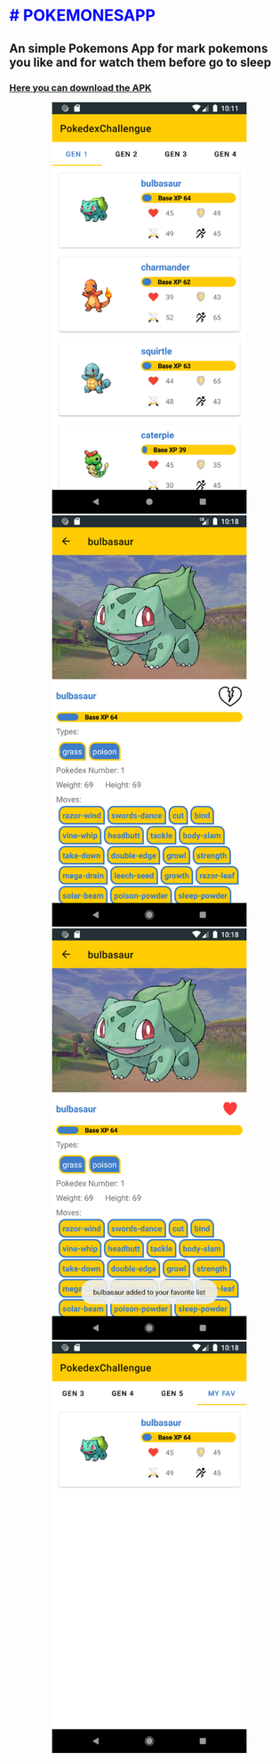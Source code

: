 <h1 style= "color: #00f;
    text-transform: uppercase;"># PokemonesApp</h1>
<h2> An simple Pokemons App for mark pokemons you like and for watch them before go to sleep </h2>
<h3><a href = "https://github.com/FelipePolo/PokemonesApp/raw/main/apk/PokemonesChallengue.apk">Here you can download the APK</a></h3>

<p align="center">
  <img src="https://github.com/FelipePolo/PokemonesApp/blob/main/Preview/Screenshot_1.png" width="350" title="hover text">
  <img src="https://github.com/FelipePolo/PokemonesApp/blob/main/Preview/Screenshot_2.png" width="350" alt="accessibility text">
  <img src="https://github.com/FelipePolo/PokemonesApp/blob/main/Preview/Screenshot_3.png" width="350" alt="accessibility text">
  <img src="https://github.com/FelipePolo/PokemonesApp/blob/main/Preview/Screenshot_4.png" width="350" alt="accessibility text">
</p>


